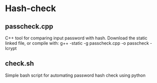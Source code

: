 # Hash-check

## passcheck.cpp
C++ tool for comparing input password with hash.
Download the static linked file, or compile with:
g++ -static -g passcheck.cpp -o passcheck -lcrypt


## check.sh
Simple bash script for automating password hash check using python

